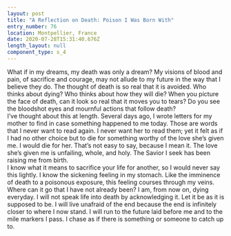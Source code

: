 ```yaml
---
layout: post
title: "A Reflection on Death: Poison I Was Born With"
entry_number: 76
location: Montpellier, France
date: 2020-07-28T15:31:40.676Z
length_layout: null
component_type: s_4
---
```

What if in my dreams, my death was only a dream? My visions of blood and pain, of sacrifice and courage, may not allude to my future in the way that I believe they do. The thought of death is so real that it is avoided. Who thinks about dying? Who thinks about how they will die? When you picture the face of death, can it look so real that it moves you to tears? Do you see the bloodshot eyes and mournful actions that follow death?\
I’ve thought about this at length. Several days ago, I wrote letters for my mother to find in case something happened to me today. Those are words that I never want to read again. I never want her to read them; yet it felt as if I had no other choice but to die for something worthy of the love she’s given me. I would die for her. That’s not easy to say, because I mean it. The love she’s given me is unfailing, whole, and holy. The Savior I seek has been raising me from birth.\
I know what it means to sacrifice your life for another, so I would never say this lightly. I know the sickening feeling in my stomach. Like the imminence of death to a poisonous exposure, this feeling courses through my veins. Where can it go that I have not already been? I am, from now on, dying everyday. I will not speak life into death by acknowledging it. Let it be as it is supposed to be. I will live unafraid of the end because the end is infinitely closer to where I now stand. I will run to the future laid before me and to the mile markers I pass. I chase as if there is something or someone to catch up to.